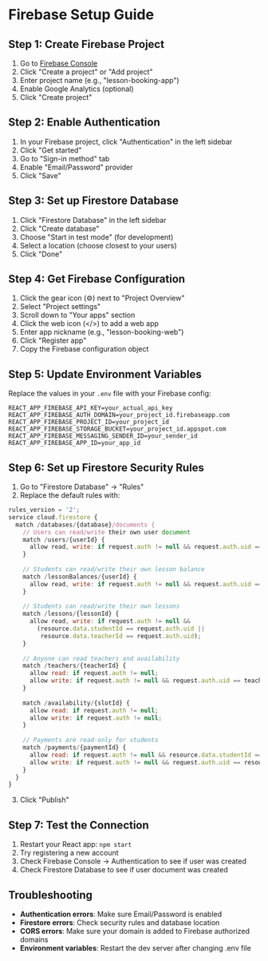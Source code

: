 # Firebase Setup Guide

## Step 1: Create Firebase Project

1. Go to [Firebase Console](https://console.firebase.google.com)
2. Click "Create a project" or "Add project"
3. Enter project name (e.g., "lesson-booking-app")
4. Enable Google Analytics (optional)
5. Click "Create project"

## Step 2: Enable Authentication

1. In your Firebase project, click "Authentication" in the left sidebar
2. Click "Get started"
3. Go to "Sign-in method" tab
4. Enable "Email/Password" provider
5. Click "Save"

## Step 3: Set up Firestore Database

1. Click "Firestore Database" in the left sidebar
2. Click "Create database"
3. Choose "Start in test mode" (for development)
4. Select a location (choose closest to your users)
5. Click "Done"

## Step 4: Get Firebase Configuration

1. Click the gear icon (⚙️) next to "Project Overview"
2. Select "Project settings"
3. Scroll down to "Your apps" section
4. Click the web icon (</>) to add a web app
5. Enter app nickname (e.g., "lesson-booking-web")
6. Click "Register app"
7. Copy the Firebase configuration object

## Step 5: Update Environment Variables

Replace the values in your `.env` file with your Firebase config:

```env
REACT_APP_FIREBASE_API_KEY=your_actual_api_key
REACT_APP_FIREBASE_AUTH_DOMAIN=your_project_id.firebaseapp.com
REACT_APP_FIREBASE_PROJECT_ID=your_project_id
REACT_APP_FIREBASE_STORAGE_BUCKET=your_project_id.appspot.com
REACT_APP_FIREBASE_MESSAGING_SENDER_ID=your_sender_id
REACT_APP_FIREBASE_APP_ID=your_app_id
```

## Step 6: Set up Firestore Security Rules

1. Go to "Firestore Database" → "Rules"
2. Replace the default rules with:

```javascript
rules_version = '2';
service cloud.firestore {
  match /databases/{database}/documents {
    // Users can read/write their own user document
    match /users/{userId} {
      allow read, write: if request.auth != null && request.auth.uid == userId;
    }
    
    // Students can read/write their own lesson balance
    match /lessonBalances/{userId} {
      allow read, write: if request.auth != null && request.auth.uid == userId;
    }
    
    // Students can read/write their own lessons
    match /lessons/{lessonId} {
      allow read, write: if request.auth != null && 
        (resource.data.studentId == request.auth.uid || 
         resource.data.teacherId == request.auth.uid);
    }
    
    // Anyone can read teachers and availability
    match /teachers/{teacherId} {
      allow read: if request.auth != null;
      allow write: if request.auth != null && request.auth.uid == teacherId;
    }
    
    match /availability/{slotId} {
      allow read: if request.auth != null;
      allow write: if request.auth != null;
    }
    
    // Payments are read-only for students
    match /payments/{paymentId} {
      allow read: if request.auth != null && resource.data.studentId == request.auth.uid;
      allow write: if request.auth != null && request.auth.uid == resource.data.studentId;
    }
  }
}
```

3. Click "Publish"

## Step 7: Test the Connection

1. Restart your React app: `npm start`
2. Try registering a new account
3. Check Firebase Console → Authentication to see if user was created
4. Check Firestore Database to see if user document was created

## Troubleshooting

- **Authentication errors**: Make sure Email/Password is enabled
- **Firestore errors**: Check security rules and database location
- **CORS errors**: Make sure your domain is added to Firebase authorized domains
- **Environment variables**: Restart the dev server after changing .env file
